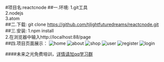 #项目名:reactcnode
##一.环境:
1.git工具<br />
2.nodejs<br />
3.atom<br />
##二.下载:
git clone  https://github.com/tjlightfuturedreams/reactcnode.git<br />
##三.安装:
1.npm install<br />
2.在浏览器中输入http://localhost:88/page<br />
##四.项目页面展示：
![home](https://github.com/tjlightfuturedreams/reactcnode/blob/master/imglist/home.gif)
![about](https://github.com/tjlightfuturedreams/reactcnode/blob/master/imglist/about.gif)
![shop](https://github.com/tjlightfuturedreams/reactcnode/blob/master/imglist/shop.gif)
![user](https://github.com/tjlightfuturedreams/reactcnode/blob/master/imglist/user.gif)
![register](https://github.com/tjlightfuturedreams/reactcnode/blob/master/imglist/register.gif)
![login](https://github.com/tjlightfuturedreams/reactcnode/blob/master/imglist/login.gif)

####未来之光免费培训，[详情请加qq学习群](https://jq.qq.com/?_wv=1027&k=42y4Kav)